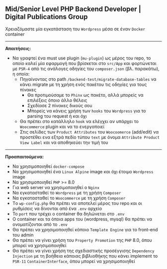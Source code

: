 ## Mid/Senior Level PHP Backend Developer | Digital Publications Group

Χρειαζόμαστε μία εγκατάσταση του `Wordpress` μέσα σε έναν `Docker` container 

---
**Απαιτήσεις:**

- Να γραφτεί ένα must use plugin (`mu-plugin`) ως μέρος του repo, το οποίο καλεί μία εφαρμογή που βρίσκεται στο `src/App` και φορτώνεται με `PSR-4` από τις ανάλογες οδηγίες του `composer.json` (βλ. παρακάτω), η οποία:
  - Πηγαίνοντας στο path `/backend-test/migrate-database-tables` να κάνει migrate με τη χρήση ενός πακέτου τις οδηγίες για τους πίνακες
    - Θα προτιμούσαμε το `Phinx` ως πακέτο, αλλά μπορείς να επιλέξεις όποιο άλλο θέλεις
    - Σχεδίασε 2 πίνακες δικούς σου
    - Μπορείς να κάνεις χρήση των `hooks` του `Wordpress` για το parsing του request ή και όχι
  - Θα πρέπει στο κατάλληλο `hook` να ελέγχει αν υπάρχει το `Woocommerce` plugin και να το ενεργοποιεί
  - Στις σελίδες των `Product Attributes` του `Woocoomerce` (add/edit) να προστέθει ενα εξτρά πεδίο τύπου `text` με όνομα `Attribute Product View Label` και να αποθηκεύει την τιμή του

---
**Προαπαιτούμενα:**

- Να χρησιμοποιηθεί `docker-compose`
- Να χρησιμοποιηθεί ένα `Linux Alpine` image και όχι έτοιμο `Wordpress` image
- Να χρησιμοποιηθεί `PHP` >= 8.0
- Για web server να χρησιμοποιηθεί ο `Nginx`
- Να εγκατασταθεί το `Wordpress` με τη χρήση `Composer`
- Να εγκατασταθεί το `Woocommerce` με τη χρήση `Composer`
- Τo `wp-config.php` θα πρέπει να αποτελεί μέρος του repo και οι ρυθμίσεις να δίνονται από ένα `.env` αρχείο 
- Το `port` που τρέχει ο container θα δηλώνεται στο `.env`
- Ο container και τα όποια apps του (wordpress, mysql) θα πρέπει να ονοματίζονται από το `.env`
- Θα πρέπει να χρησιμοποιηθεί κάποιο `Template Engine` για το front-end του admin
- Θα πρέπει να γίνει χρήση του `Property Promotion` της `PHP` 8.0, όπου μπορεί να χρησιμοποιηθεί
- Θα πρέπει να γίνει χρήση της σχεδιαστικής προσέγγισης `Dependency Injection` με τη βοήθεια κάποιας βιβλιοθήκης που κάνει implement το `PSR-11` `ContainerInterface`, όπου μπορεί να χρησιμοποιηθεί
